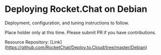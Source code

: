 # Deploying Rocket.Chat on Debian

Deployment, configuration, and tuning instructions to follow.

Place holder only at this time.  Please submit PR if you have contributions.

Resource Repository: [Link] (https://github.com/RocketChat/Deploy.to.Cloud/tree/master/Debian)
